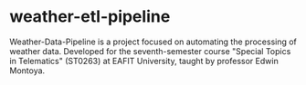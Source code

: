 # weather-etl-pipeline
Weather-Data-Pipeline is a project focused on automating the processing of weather data. Developed for the seventh-semester course "Special Topics in Telematics" (ST0263) at EAFIT University, taught by professor Edwin Montoya.
